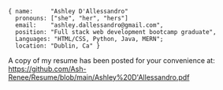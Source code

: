 ```
{ name:     "Ashley D'Allessandro"
  pronouns: ["she", "her", "hers"]
  email:    "ashley.dallessandro@gmail.com",
  position: "Full stack web development bootcamp graduate",
  Languages: "HTML/CSS, Python, Java, MERN";
  location: "Dublin, Ca" }
  ```

A copy of my resume has been posted for your convenience at: https://github.com/Ash-Renee/Resume/blob/main/Ashley%20D'Allessandro.pdf
